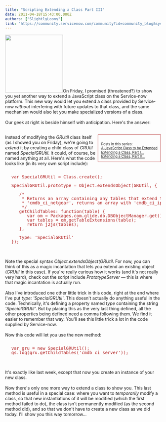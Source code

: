 ```yaml
---
title: "Scripting Extending a Class Part III"
date: 2011-04-18T15:43:00.000Z
authors: ["SlightlyLoony"]
link: "https://community.servicenow.com/community?id=community_blog&sys_id=08bc2a25dbd0dbc01dcaf3231f961925"
---
```

<p><img  alt="" class="jive-image" src="8fb70986db1413043eb27a9e0f9619fb.iix" style="width: auto; height: 187px;" />On Friday, I promised (threatened?) to show you yet another way to extend a JavaScript class on the Service-now platform. This new way would let you extend a class provided by Service-now <i>without</i> interfering with future updates to that class, and the same mechanism would also let you make specialized versions of a class.<br /><br />Our geek at right is beside himself with anticipation. Here's the answer:<br /><!--break--><br /><div style="clear:right;float:right;border:1px solid FireBrick;"><p style="margin:10px;font-size:80%;line-height:120%"><br />Posts in this series:<br /><a title="lightlyLoony/blog/2011/4/13/2067" href="/community?id=community_blog&sys_id=0a3daae5dbd0dbc01dcaf3231f9619b4">A JavaScript Class to be Extended</a><br /><a title="lightlyLoony/blog/2011/4/14/2068" href="/community?id=community_blog&sys_id=7e7ce2e1dbd0dbc01dcaf3231f961916">Extending a Class, Part I...</a><br /><a title="lightlyLoony/blog/2011/4/15/2069" href="/community?id=community_blog&sys_id=fedc2a65dbd0dbc01dcaf3231f9619ad">Extending a Class, Part II...</a><br /></p></div>Instead of modifying the <i>GRUtil</i> class itself (as I showed you on Friday), we're going to <i>extend</i> it by creating a child class of <i>GRUtil</i> named <i>SpecialGRUtil</i>. It could, of course, be named anything at all. Here's what the code looks like (in its very own script include):<br /><pre style="margin-left:20px;line-height:1;color:FireBrick;"><br />var SpecialGRUtil = Class.create();<br /><br />SpecialGRUtil.prototype = Object.extendsObject(GRUtil, {<br /><br />   /*<br />    * Returns an array containing any tables that extend the given table.  For example, given<br />    * 'cmdb_ci_netgear', returns an array with 'cmdb_ci_ip_switch' and 'cmdb_ci_ip_router'.<br />    */<br />   getChildTables: function(table) {<br />      var om = Packages.com.glide.db.DBObjectManager.get();<br />      var tables = om.getTableExtensions(table);<br />      return j2js(tables);<br />   },<br /><br />   type: 'SpecialGRUtil'<br />});</pre><br /><br />Note the special syntax <i>Object.extendsObject(GRUtil</i>. For now, you can think of this as a magic incantation that lets you extend an existing object (<i>GRUtil</i> in this case). If you're really curious how it works (and it's not really very hard), check out the script include <i>PrototypeServer</i> — this is where that magic incantation is actually run.<br /><br />Also I've introduced one other little trick in this code, right at the end where I've put <i>type: 'SpecialGRUtil'</i>. This doesn't actually do anything useful in the code. Technically, it's defining a property named <i>type</i> containing the string <i>'SpecialGRUtil'</i>. But by placing this as the very last thing defined, all the other properties being defined need a comma following them. We find it easier to remember that way. You'll see this little trick a lot in the code supplied by Service-now.<br /><br />Now this code will let you use the new method:<br /><pre style="margin-left:20px;line-height:1;color:FireBrick;"><br />var gru = new SpecialGRUtil();<br />gs.log(gru.getChildTables('cmdb_ci_server'));</pre><br /><br />It's exactly like last week, except that now you create an instance of your new class.<br /><br />Now there's only one more way to extend a class to show you. This last method is useful in a special case: where you want to <i>temporarily</i> modify a class, so that new instantiations of it will be modified (which the first method failed to do), the class isn't permanently modified (as the second method did), and so that we don't have to create a new class as we did today. I'll show you this way tomorrow...</p>